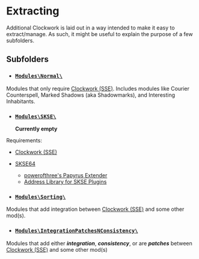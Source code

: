 # Extracting

Additional Clockwork is laid out in a way intended to make it easy to extract/manage. As such, it might be useful to explain the purpose of a few subfolders.

## Subfolders

* ### **[`Modules\Normal\`](Modules/Normal/)**

Modules that only require [Clockwork (SSE)](https://www.nexusmods.com/skyrimspecialedition/mods/4155). Includes modules like Courier Counterspell, Marked Shadows (aka Shadowmarks), and Interesting Inhabitants.

* ### **[`Modules\SKSE\`](Modules/SKSE/)**

  **Currently empty**

Requirements:

* [Clockwork (SSE)](https://www.nexusmods.com/skyrimspecialedition/mods/4155)

* [SKSE64](https://skse.silverlock.org)
  * [powerofthree's Papyrus Extender](https://www.nexusmods.com/skyrimspecialedition/mods/22854)
  * [Address Library for SKSE Plugins](https://www.nexusmods.com/skyrimspecialedition/mods/32444)

* ### **[`Modules\Sorting\`](Modules/Sorting/)**

Modules that add integration between [Clockwork (SSE)](https://www.nexusmods.com/skyrimspecialedition/mods/4155) and some other mod\(s).

* ### **[`Modules\IntegrationPatchesNConsistency\`](Modules/IntegrationPatchesNConsistency/)**

Modules that add either ***integration***, ***consistency***, or are ***patches*** between [Clockwork (SSE)](https://www.nexusmods.com/skyrimspecialedition/mods/4155) and some other mod\(s)

